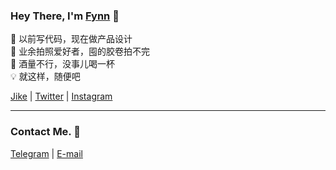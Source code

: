 ### Hey There, I'm [Fynn](https://sosoul.bit.cc/) 👋

💎 以前写代码，现在做产品设计  
📸 业余拍照爱好者，囤的胶卷拍不完  
🥃 酒量不行，没事儿喝一杯  
💡 就这样，随便吧

[Jike](https://jike.city/fynn) | [Twitter](https://twitter.com/fynnyang) | [Instagram](https://www.instagram.com/hey.fynnnn/)

---

### Contact Me. 💬

[Telegram](https://t.me/yyoug) | [E-mail](hey.ffynn@gmail.com)

<!--
**FFynn/FFynn** is a ✨ _special_ ✨ repository because its `README.md` (this file) appears on your GitHub profile.

Here are some ideas to get you started:

- 🔭 I’m currently working on ...
- 🌱 I’m currently learning ...
- 👯 I’m looking to collaborate on ...
- 🤔 I’m looking for help with ...
- 💬 Ask me about ...
- 📫 How to reach me: ...
- 😄 Pronouns: ...
- ⚡ Fun fact: ...
-->
